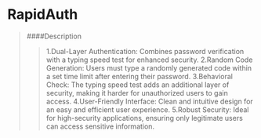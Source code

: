 # RapidAuth

>####Description
>>1.Dual-Layer Authentication: Combines password verification with a typing speed test for enhanced security.
2.Random Code Generation: Users must type a randomly generated code within a set time limit after entering their password.
3.Behavioral Check: The typing speed test adds an additional layer of security, making it harder for unauthorized users to gain access.
4.User-Friendly Interface: Clean and intuitive design for an easy and efficient user experience.
5.Robust Security: Ideal for high-security applications, ensuring only legitimate users can access sensitive information.

